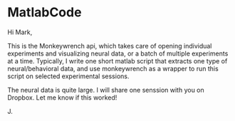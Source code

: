 # MatlabCode
Hi Mark,

This is the Monkeywrench api, which takes care of opening individual experiments and visualizing neural data, or a batch of multiple experiments at a time. Typically, I write one short matlab script that extracts one type of neural/behavioral data, and use monkeywrench as a wrapper to run this script on selected experimental sessions.

The neural data is quite large. I will share one senssion with you on Dropbox. Let me know if this worked!

J.
